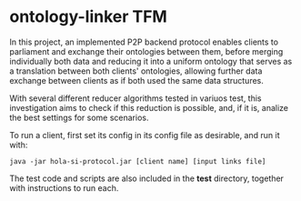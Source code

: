 # ontology-linker TFM

In this project, an implemented P2P backend protocol enables clients to parliament and exchange their ontologies between them, before merging individually both data and reducing it into a uniform ontology that serves as a translation between both clients' ontologies, allowing further data exchange between clients as if both used the same data structures.

With several different reducer algorithms tested in variuos test, this investigation aims to check if this reduction is possible, and, if it is, analize the best settings for some scenarios.

To run a client, first set its config in its config file as desirable, and run it with:
```
java -jar hola-si-protocol.jar [client name] [input links file]
```
The test code and scripts are also included in the **test** directory, together with instructions to run each.